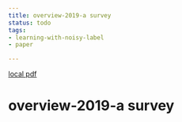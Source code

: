 ```yaml
---
title: overview-2019-a survey
status: todo
tags:
- learning-with-noisy-label
- paper

---
```


[local pdf](../../../pdfs/overview-2019-a%20survey.pdf)

# overview-2019-a survey
